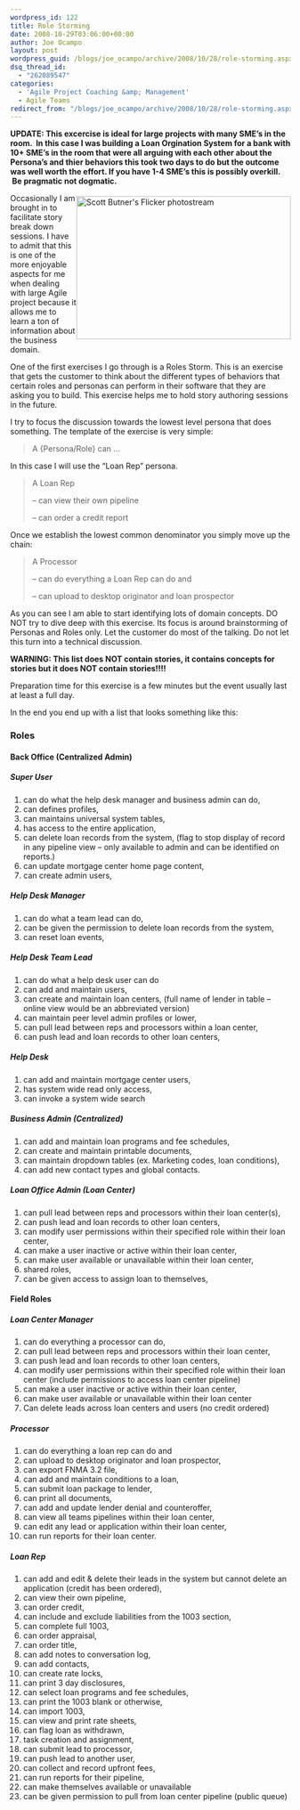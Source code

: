```yaml
---
wordpress_id: 122
title: Role Storming
date: 2008-10-29T03:06:00+00:00
author: Joe Ocampo
layout: post
wordpress_guid: /blogs/joe_ocampo/archive/2008/10/28/role-storming.aspx
dsq_thread_id:
  - "262089547"
categories:
  - 'Agile Project Coaching &amp; Management'
  - Agile Teams
redirect_from: "/blogs/joe_ocampo/archive/2008/10/28/role-storming.aspx/"
---
```

**UPDATE: This excercise is ideal for large projects with many SME&#8217;s in the room. &nbsp;In this case I was building a Loan Orgination System for a bank with 10+ SME&#8217;s in the room that were all arguing with each other about the Persona&#8217;s and thier behaviors this took two days to do but the outcome was well worth the effort. If you have 1-4 SME&#8217;s this is possibly overkill. &nbsp;Be pragmatic not dogmatic.**&nbsp;

<img width="385" height="257" style="float: right;margin-top: 5px;margin-bottom: 5px" src="http://farm4.static.flickr.com/3236/2743011951_abf5d55723.jpg?v=0" alt="Scott Butner's Flicker photostream" />

Occasionally I am brought in to facilitate story break down sessions. I have to admit that this is one of the more enjoyable aspects for me when dealing with large Agile project because it allows me to learn a ton of information about the business domain. 

One of the first exercises I go through is a Roles Storm. This is an exercise that gets the customer to think about the different types of behaviors that certain roles and personas can perform in their software that they are asking you to build. This exercise helps me to hold story authoring sessions in the future. 

I try to focus the discussion towards the lowest level persona that does something. The template of the exercise is very simple: 

> A {Persona/Role} can &hellip;

In this case I will use the &ldquo;Loan Rep&rdquo; persona. 

> A Loan Rep 
> 
> &#8211; can view their own pipeline 
> 
> &#8211; can order a credit report

Once we establish the lowest common denominator you simply move up the chain: 

> A Processor 
> 
> &#8211; can do everything a Loan Rep can do and 
> 
> &#8211; can upload to desktop originator and loan prospector

As you can see I am able to start identifying lots of domain concepts. DO NOT try to dive deep with this exercise. Its focus is around brainstorming of Personas and Roles only. Let the customer do most of the talking. Do not let this turn into a technical discussion. 

**WARNING: This list does NOT contain stories, it contains concepts for stories but it does NOT contain stories!!!!** 

Preparation time for this exercise is a few minutes but the event usually last at least a full day. 

In the end you end up with a list that looks something like this: 

### Roles

#### Back Office (Centralized Admin)

##### Super User

  1. can do what the help desk manager and business admin can do, 
  2. can defines profiles, 
  3. can maintains universal system tables, 
  4. has access to the entire application, 
  5. can delete loan records from the system, (flag to stop display of record in any pipeline view &ndash; only available to admin and can be identified on reports.) 
  6. can update mortgage center home page content, 
  7. can create admin users, 

##### Help Desk Manager

  1. can do what a team lead can do, 
  2. can be given the permission to delete loan records from the system, 
  3. <revisit> can reset loan events, 

##### Help Desk Team Lead

  1. can do what a help desk user can do 
  2. can add and maintain users, 
  3. can create and maintain loan centers, (full name of lender in table &ndash; online view would be an abbreviated version) 
  4. can maintain peer level admin profiles or lower, 
  5. can pull lead between reps and processors within a loan center, 
  6. can push lead and loan records to other loan centers, 

##### Help Desk

  1. can add and maintain mortgage center users, 
  2. has system wide read only access, 
  3. can invoke a system wide search 

##### Business Admin (Centralized)

  1. can add and maintain loan programs and fee schedules, 
  2. <revisit> can create and maintain printable documents, 
  3. <revisit>can maintain dropdown tables (ex. Marketing codes, loan conditions), 
  4. can add new contact types and global contacts. 

##### Loan Office Admin (Loan Center)

  1. can pull lead between reps and processors within their loan center(s), 
  2. can push lead and loan records to other loan centers, 
  3. can modify user permissions within their specified role within their loan center, 
  4. can make a user inactive or active within their loan center, 
  5. can make user available or unavailable within their loan center, 
  6. <revisit> shared roles, 
  7. can be given access to assign loan to themselves, 

#### Field Roles

##### Loan Center Manager 

  1. can do everything a processor can do, 
  2. can pull lead between reps and processors within their loan center, 
  3. can push lead and loan records to other loan centers, 
  4. can modify user permissions within their specified role within their loan center (include permissions to access loan center pipeline) 
  5. can make a user inactive or active within their loan center, 
  6. can make user available or unavailable within their loan center 
  7. Can delete leads across loan centers and users (no credit ordered) 

##### Processor

  1. can do everything a loan rep can do and 
  2. can upload to desktop originator and loan prospector, 
  3. can export FNMA 3.2 file, 
  4. can add and maintain conditions to a loan, 
  5. can submit loan package to lender, 
  6. can print all documents, 
  7. can add and update lender denial and counteroffer, 
  8. can view all teams pipelines within their loan center, 
  9. can edit any lead or application within their loan center, 
 10. can run reports for their loan center. 

##### Loan Rep

  1. can add and edit & delete their leads in the system but cannot delete an application (credit has been ordered), 
  2. can view their own pipeline, 
  3. can order credit, 
  4. can include and exclude liabilities from the 1003 section, 
  5. can complete full 1003, 
  6. can order appraisal, 
  7. can order title, 
  8. can add notes to conversation log, 
  9. can add contacts, 
 10. can create rate locks, 
 11. can print 3 day disclosures, 
 12. can select loan programs and fee schedules, 
 13. can print the 1003 blank or otherwise, 
 14. can import 1003, 
 15. can view and print rate sheets, 
 16. can flag loan as withdrawn, 
 17. <revisit> task creation and assignment, 
 18. can submit lead to processor, 
 19. can push lead to another user, 
 20. can collect and record upfront fees, 
 21. can run reports for their pipeline, 
 22. can make themselves available or unavailable 
 23. can be given permission to pull from loan center pipeline (public queue)
